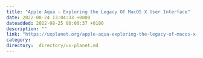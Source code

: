 ```yaml
---
title: "Apple Aqua - Exploring the Legacy Of MacOS X User Interface"
date: 2022-08-24 13:04:33 +0000
dateadded: 2022-08-25 00:00:37 +0100
description: ""
link: "https://uxplanet.org/apple-aqua-exploring-the-legacy-of-macos-x-user-interface-3a11eb9b7dba?source=rss----819cc2aaeee0---4"
category:
directory: _directory/ux-planet.md
---
```

